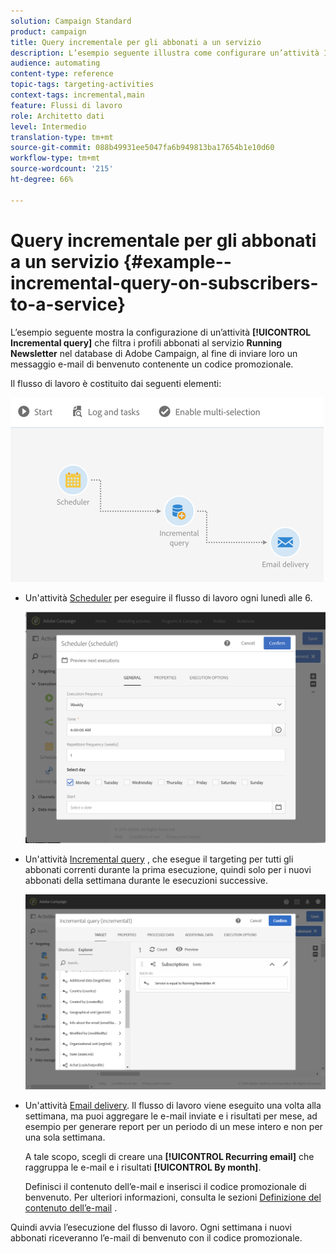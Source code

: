 ```yaml
---
solution: Campaign Standard
product: campaign
title: Query incrementale per gli abbonati a un servizio
description: L’esempio seguente illustra come configurare un’attività Incremental query per filtrare gli abbonati a un servizio.
audience: automating
content-type: reference
topic-tags: targeting-activities
context-tags: incremental,main
feature: Flussi di lavoro
role: Architetto dati
level: Intermedio
translation-type: tm+mt
source-git-commit: 088b49931ee5047fa6b949813ba17654b1e10d60
workflow-type: tm+mt
source-wordcount: '215'
ht-degree: 66%

---
```



# Query incrementale per gli abbonati a un servizio {#example--incremental-query-on-subscribers-to-a-service}

L’esempio seguente mostra la configurazione di un’attività **[!UICONTROL Incremental query]** che filtra i profili abbonati al servizio **Running Newsletter** nel database di Adobe Campaign, al fine di inviare loro un messaggio e-mail di benvenuto contenente un codice promozionale.

Il flusso di lavoro è costituito dai seguenti elementi:

![](assets/incremental_query_example1.png)

* Un&#39;attività [Scheduler](../../automating/using/scheduler.md) per eseguire il flusso di lavoro ogni lunedì alle 6.

   ![](assets/incremental_query_example2.png)

* Un&#39;attività [Incremental query](../../automating/using/incremental-query.md) , che esegue il targeting per tutti gli abbonati correnti durante la prima esecuzione, quindi solo per i nuovi abbonati della settimana durante le esecuzioni successive.

   ![](assets/incremental_query_example3.png)

* Un&#39;attività [Email delivery](../../automating/using/email-delivery.md). Il flusso di lavoro viene eseguito una volta alla settimana, ma puoi aggregare le e-mail inviate e i risultati per mese, ad esempio per generare report per un periodo di un mese intero e non per una sola settimana.

   A tale scopo, scegli di creare una **[!UICONTROL Recurring email]** che raggruppa le e-mail e i risultati **[!UICONTROL By month]**.

   Definisci il contenuto dell’e-mail e inserisci il codice promozionale di benvenuto. Per ulteriori informazioni, consulta le sezioni [Definizione del contenuto dell’e-mail](../../designing/using/personalization.md) .

Quindi avvia l’esecuzione del flusso di lavoro. Ogni settimana i nuovi abbonati riceveranno l’e-mail di benvenuto con il codice promozionale.
